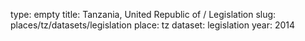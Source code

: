 type: empty
title: Tanzania, United Republic of / Legislation
slug: places/tz/datasets/legislation
place: tz
dataset: legislation
year: 2014
